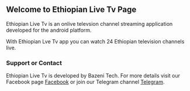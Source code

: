 ## Welcome to Ethiopian Live Tv Page

Ethiopian Live Tv is an onlive televsion channel streaming application developed for the android platform.

With Ethiopian Lve Tv app you can watch 24 Ethiopian television channels live.


### Support or Contact

Ethiopian Live Tv is developed by Bazeni Tech. For more details visit our Facebook page [Facebook](https://facebook.com/bazenitech) or join our Telegram channel [Telegram](https://t.me/joinchat/AAAAAFM2WbHe0JIWmSVa-w).
